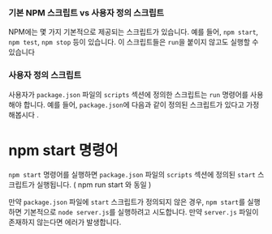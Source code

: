 ### 기본 NPM 스크립트 vs 사용자 정의 스크립트

NPM에는 몇 가지 기본적으로 제공되는 스크립트가 있습니다. 예를 들어, `npm start`, `npm test`, `npm stop` 등이 있습니다. 이 스크립트들은 `run`을 붙이지 않고도 실행할 수 있습니다

### 사용자 정의 스크립트

사용자가 `package.json` 파일의 `scripts` 섹션에 정의한 스크립트는 `run` 명령어를 사용해야 합니다. 예를 들어, `package.json`에 다음과 같이 정의된 스크립트가 있다고 가정해봅시다 . 


# npm start 명령어

`npm start` 명령어를 실행하면 `package.json` 파일의 `scripts` 섹션에 정의된 `start` 스크립트가 실행됩니다. ( npm run start 와 동일 )

만약 `package.json` 파일에 `start` 스크립트가 정의되지 않은 경우, `npm start`를 실행하면 기본적으로 `node server.js`를 실행하려고 시도합니다. 만약 `server.js` 파일이 존재하지 않는다면 에러가 발생합니다.   